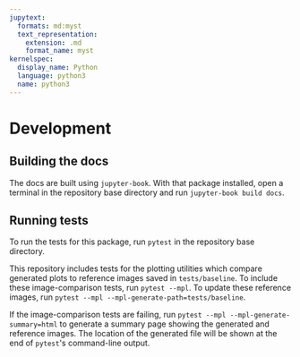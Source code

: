 ```yaml
---
jupytext:
  formats: md:myst
  text_representation:
    extension: .md
    format_name: myst
kernelspec:
  display_name: Python
  language: python3
  name: python3
---
```


# Development

## Building the docs
The docs are built using `jupyter-book`. With that package installed, open a terminal in the repository base directory and run `jupyter-book build docs`.

## Running tests
To run the tests for this package, run `pytest` in the repository base directory.

This repository includes tests for the plotting utilities which compare generated plots to reference images saved in `tests/baseline`. To include these image-comparison tests, run `pytest --mpl`. To update these reference images, run `pytest --mpl --mpl-generate-path=tests/baseline`.

If the image-comparison tests are failing, run `pytest --mpl --mpl-generate-summary=html` to generate a summary page showing the generated and reference images. The location of the generated file will be shown at the end of `pytest`'s command-line output.
